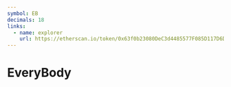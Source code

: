 ```yaml
---
symbol: EB
decimals: 18
links:
  - name: explorer
    url: https://etherscan.io/token/0x63f0b23080DeC3d4485577F085D117D6DeDa9fDF
---
```


# EveryBody
